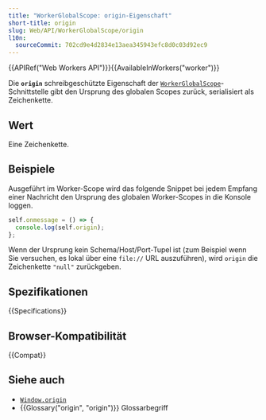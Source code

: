 ```yaml
---
title: "WorkerGlobalScope: origin-Eigenschaft"
short-title: origin
slug: Web/API/WorkerGlobalScope/origin
l10n:
  sourceCommit: 702cd9e4d2834e13aea345943efc8d0c03d92ec9
---
```


{{APIRef("Web Workers API")}}{{AvailableInWorkers("worker")}}

Die **`origin`** schreibgeschützte Eigenschaft der [`WorkerGlobalScope`](/de/docs/Web/API/WorkerGlobalScope)-Schnittstelle gibt den Ursprung des globalen Scopes zurück, serialisiert als Zeichenkette.

## Wert

Eine Zeichenkette.

## Beispiele

Ausgeführt im Worker-Scope wird das folgende Snippet bei jedem Empfang einer Nachricht den Ursprung des globalen Worker-Scopes in die Konsole loggen.

```js
self.onmessage = () => {
  console.log(self.origin);
};
```

Wenn der Ursprung kein Schema/Host/Port-Tupel ist (zum Beispiel wenn Sie versuchen, es lokal über eine `file://` URL auszuführen), wird `origin` die Zeichenkette `"null"` zurückgeben.

## Spezifikationen

{{Specifications}}

## Browser-Kompatibilität

{{Compat}}

## Siehe auch

- [`Window.origin`](/de/docs/Web/API/Window/origin)
- {{Glossary("origin", "origin")}} Glossarbegriff
